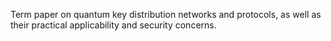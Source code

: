 Term paper on quantum key distribution networks and protocols, as well as their practical applicability and security concerns.
